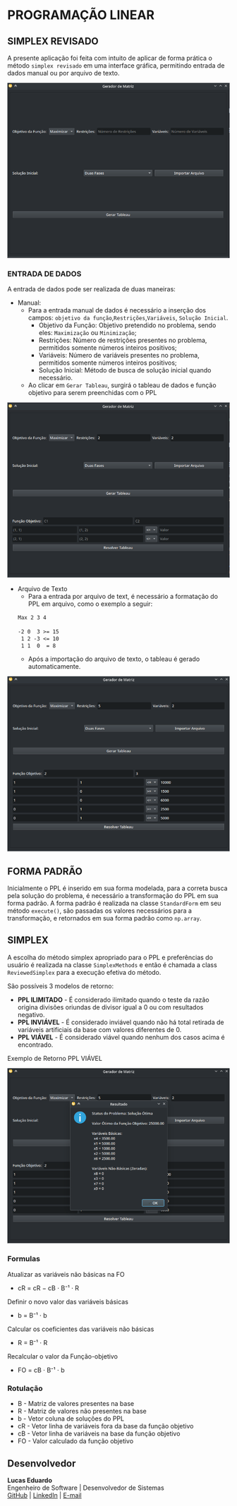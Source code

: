 # PROGRAMAÇÃO LINEAR

## SIMPLEX REVISADO

A presente aplicação foi feita com intuito de aplicar de forma prática o método `simplex revisado` em uma interface
gráfica, permitindo entrada de dados manual ou por arquivo de texto.

![alt text](https://github.com/olucaseduardo/simplex_revisado/blob/master/assets/interface_1.png?raw=true)

### ENTRADA DE DADOS

A entrada de dados pode ser realizada de duas maneiras:

- Manual:
    - Para a entrada manual de dados é necessário a inserção dos campos: `objetivo da função`,`Restrições`,`Variáveis`,
      `Solução Inicial`.
        - Objetivo da Função: Objetivo pretendido no problema, sendo eles: `Maximização` ou `Minimização`;
        - Restrições: Número de restrições presentes no problema, permitidos somente números inteiros positivos;
        - Variáveis: Número de variáveis presentes no problema, permitidos somente números inteiros positivos;
        - Solução Inicial: Método de busca de solução inicial quando necessário.
    - Ao clicar em `Gerar Tableau`, surgirá o tableau de dados e função objetivo para serem preenchidas com o PPL

![alt text](https://github.com/olucaseduardo/simplex_revisado/blob/master/assets/interface_2.png?raw=true)

- Arquivo de Texto
    - Para a entrada por arquivo de text, é necessário a formatação do PPL em arquivo, como o exemplo a seguir:
  ```text
  Max 2 3 4

  -2 0  3 >= 15
   1 2 -3 <= 10
   1 1  0  = 8
  ```
    - Após a importação do arquivo de texto, o tableau é gerado automaticamente.

![alt text](https://github.com/olucaseduardo/simplex_revisado/blob/master/assets/interface_5.png?raw=true)

## FORMA PADRÃO

Inicialmente o PPL é inserido em sua forma modelada, para a correta busca pela solução do problema, é necessário a
transformação do PPL em sua forma padrão. A forma padrão é realizada na classe `StandardForm` em seu método `execute()`,
são passadas os valores necessários para a transformação, e retornados em sua forma padrão como `np.array`.

## SIMPLEX

A escolha do método simplex apropriado para o PPL e preferências do usuário é realizada na classe `SimplexMethods` e
então é chamada a class `ReviewedSimplex` para a execução efetiva do método.

São possíveis 3 modelos de retorno:

* **PPL ILIMITADO** - É considerado ilimitado quando o teste da razão origina divisões oriundas de divisor igual a 0 ou
  com resultados negativo.
* **PPL INVIÁVEL** - É considerado inviável quando não há total retirada de variáveis artificiais da base com valores
  diferentes de 0.
* **PPL VIÁVEL** - É considerado viável quando nenhum dos casos acima é encontrado.

Exemplo de Retorno PPL VIÁVEL

![alt text](https://github.com/olucaseduardo/simplex_revisado/blob/master/assets/interface_6.png?raw=true)


### Formulas

Atualizar as variáveis não básicas na FO

* cR = cR − cB ⋅ B⁻¹ ⋅ R

Definir o novo valor das variáveis básicas
* b = B⁻¹ ⋅ b

Calcular os coeficientes das variáveis não básicas
* R = B⁻¹ ⋅ R

Recalcular o valor da Função-objetivo
* FO = cB ⋅ B⁻¹ ⋅ b

### Rotulação

* B - Matriz de valores presentes na base
* R - Matriz de valores não presentes na base
* b - Vetor coluna de soluções do PPL
* cR - Vetor linha de variáveis fora da base da função objetivo
* cB - Vetor linha de variáveis na base da função objetivo
* FO - Valor calculado da função objetivo


## Desenvolvedor

**Lucas Eduardo**  
Engenheiro de Software | Desenvolvedor de Sistemas  
[GitHub](https://github.com/olucaseduardo) | [LinkedIn](https://www.linkedin.com/in/lucas-eduardo-89a92a328/) | [E-mail](mailto:le.eduardo.dev@gmail.com)
